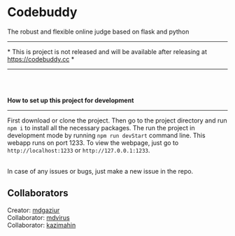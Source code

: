 <h1>Codebuddy</h1>
<span>The robust and flexible online judge based on flask and python</span>
<br>
<hr/>
* This is project is not released and will be available after releasing at 
<a href="https://codebuddy.cc">https://codebuddy.cc</a> *
<hr/>
<br/>
<br/>

**How to set up this project for development**

<hr/>
First download or clone the project. Then go to the project directory and run <code>npm i</code> to install all the necessary
packages. The run the project in development mode by running <code>npm run devStart</code>
command line. This webapp runs on port 1233. To view the webpage, just go to 
<code>http://localhost:1233</code> or <code>http://127.0.0.1:1233</code>.

<br/>
<br/>

In case of any issues or bugs, just make a new issue in the repo.

<h2>Collaborators</h3>
Creator: <a href="https://github.com/mdgaziur">mdgaziur</a><br/>
Collaborator: <a href="https://github.com/mdvirus">mdvirus</a><br/>
Collaborator: <a href="https://github.com/kazimahin">kazimahin</a><br/>